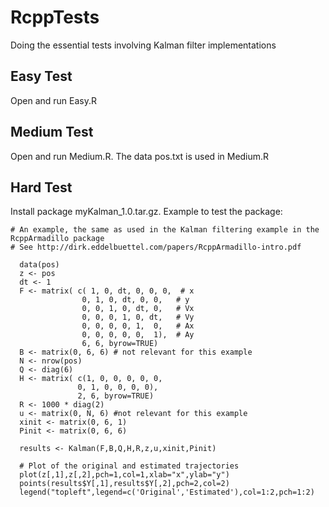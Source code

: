 # RcppTests
Doing the essential tests involving Kalman filter implementations

## Easy Test
Open and run Easy.R

## Medium Test
Open and run Medium.R. The data pos.txt is used in Medium.R

## Hard Test
Install package myKalman_1.0.tar.gz.
Example to test the package:

```
# An example, the same as used in the Kalman filtering example in the RcppArmadillo package
# See http://dirk.eddelbuettel.com/papers/RcppArmadillo-intro.pdf

  data(pos)
  z <- pos
  dt <- 1
  F <- matrix( c( 1, 0, dt, 0, 0, 0,  # x
                0, 1, 0, dt, 0, 0,   # y
                0, 0, 1, 0, dt, 0,   # Vx
                0, 0, 0, 1, 0, dt,   # Vy
                0, 0, 0, 0, 1,  0,   # Ax
                0, 0, 0, 0, 0,  1),  # Ay
                6, 6, byrow=TRUE)
  B <- matrix(0, 6, 6) # not relevant for this example
  N <- nrow(pos)
  Q <- diag(6)
  H <- matrix( c(1, 0, 0, 0, 0, 0,
               0, 1, 0, 0, 0, 0),
               2, 6, byrow=TRUE)
  R <- 1000 * diag(2)
  u <- matrix(0, N, 6) #not relevant for this example
  xinit <- matrix(0, 6, 1)
  Pinit <- matrix(0, 6, 6)

  results <- Kalman(F,B,Q,H,R,z,u,xinit,Pinit)

  # Plot of the original and estimated trajectories
  plot(z[,1],z[,2],pch=1,col=1,xlab="x",ylab="y")
  points(results$Y[,1],results$Y[,2],pch=2,col=2)
  legend("topleft",legend=c('Original','Estimated'),col=1:2,pch=1:2)
  ```
